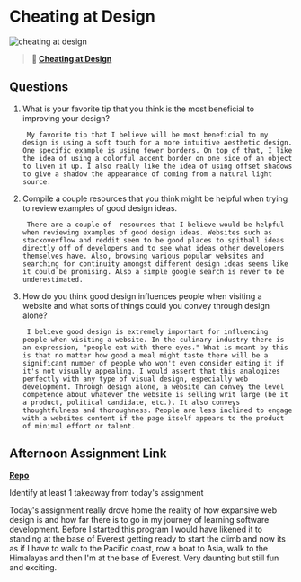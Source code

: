 # Cheating at Design

![cheating at design](https://bcw.blob.core.windows.net/public/img/courses/5247609446691139)

> **📖 [Cheating at Design](https://codeworksacademy.com/fs-student-guide/resources/wk1/04-Cheating-at-Design)**

## Questions

1. What is your favorite tip that you think is the most beneficial to improving your design?

        My favorite tip that I believe will be most beneficial to my design is using a soft touch for a more intuitive aesthetic design. One specific example is using fewer borders. On top of that, I like the idea of using a colorful accent border on one side of an object to liven it up. I also really like the idea of using offset shadows to give a shadow the appearance of coming from a natural light source.

2. Compile a couple resources that you think might be helpful when trying to review examples of good design ideas.

        There are a couple of  resources that I believe would be helpful when reviewing examples of good design ideas. Websites such as stackoverflow and reddit seem to be good places to spitball ideas directly off of developers and to see what ideas other developers themselves have. Also, browsing various popular websites and searching for continuity amongst different design ideas seems like it could be promising. Also a simple google search is never to be underestimated.

3. How do you think good design influences people when visiting a website and what sorts of things could you convey through design alone?

        I believe good design is extremely important for influencing people when visiting a website. In the culinary industry there is an expression, "people eat with there eyes." What is meant by this is that no matter how good a meal might taste there will be a significant number of people who won't even consider eating it if it's not visually appealing. I would assert that this analogizes perfectly with any type of visual design, especially web development. Through design alone, a website can convey the level competence about whatever the website is selling writ large (be it a product, political candidate, etc.). It also conveys thoughtfulness and thoroughness. People are less inclined to engage with a websites content if the page itself appears to the product of minimal effort or talent.

## Afternoon Assignment Link

**[Repo](https://github.com/DerekBelloni/clonesite-project)**

Identify at least 1 takeaway from today's assignment

  Today's assignment really drove home the reality of how expansive web design is and how far there is to go in my journey of learning software development. Before I started this program I would have likened it to standing at the base of Everest getting ready to start the climb and now its as if I have to walk to the Pacific coast, row a boat to Asia, walk to the Himalayas and then I'm at the base of Everest. Very daunting but still fun and exciting.
